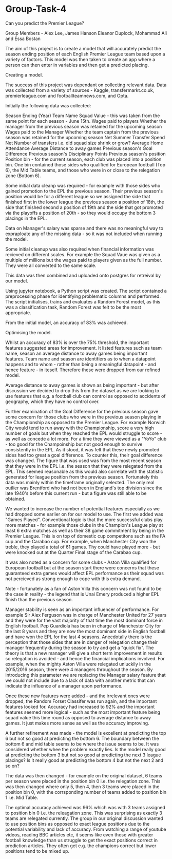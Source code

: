 # Group-Task-4

Can you predict the Premier League?

Group Members - Alex Lee, James Hanson Eleanor Duplock, Mohammad Ali and Essa Bostan

The aim of this project is to create a model that will accurately predict the season ending position of each English Premier League team based upon a variety of factors.  This model was then taken to create an app where a person can then enter in variables and then get a predicted placing.

Creating a model.

The success of this project was dependant on collecting relevant data.  Data was collected from a variety of sources - Kaggle, transfermarkt.co.uk, premierleague.com and footballteamnews.com, and Opta.

Initially the following data was collected:

Season Ending (Year)
Team Name
Squad Value - this was taken from the same point for each season - June 15th.
Wages paid to players
Whether the manager from the previous season was retained for the upcoming season
Wages paid to the Manager
Whether the team captain from the previous season was retained for the upcoming season
Net Summer Transfer Spend
Net Number of transfers i.e. did squad size shrink or grow?
Average Home Attendance
Average Distance to away games
Previous season's Goal Difference
Previous season's Disciplinary Points
Previous season's position
Position bin - for the current season, each club was placed into a position bin.  One bin contained those sides who qualified for European football (Top 6), the Mid Table teams, and those who were in or close to the relegation zone (Bottom 6).

Some initial data cleanp was required - for example with those sides who gained promotion to the EPL the previous season.  Their previous season's position would be for a different league so we assigned the side that finished first in the lower league the previous season a position of 18th, the side that finished second a position of 19th and the side that got promoted via the playoffs a position of 20th - so they would occupy the bottom 3 placings in the EPL.

Data on Manager's salary was sparse and there was no meaningful way to expraploate any of the missing data - so it was not included when running the model.

Some initial cleanup was also required when financial information was recieved on different scales.  For example the Squad Vaue was given as a multiple of millions but the wages paid to players given as the full number.  They were all converted to the same scale.

This data was then combined and uploaded onto postgres for retreival by our model.

Using jupyter notebook, a Python script was created.  The script contained a preprocessing phase for identifying problematic columns and performed.  The script initialises, trains and evaluates a Random Forest model, as this was a classification task, Random Forest was felt to be the most appropriate.

From the initial model, an accuracy of 83% was achieved.

Optimising the model.

Whilst an accuracy of 83% is over the 75% threshold, the important features suggested areas for improvement.  It listed features such as team name, season an average distance to away games being important features.  Team name and season are identifiers as to when a datapoint happens and to whom - rather than being a meaningful datapoint - and hence feature - in iteself.  Therefore these were dropped from our refined model.

Average distance to away games is shown as being important - but after discussion we decided to drop this from the dataset as we are looking to use features that e.g. a football club can control as opposed to accidents of geography, which they have no control over.

Further examination of the Goal Difference for the previous season gave some concern for those clubs who were in the previous season playing in the Championship as opposed to the Premier League.  For example Norwich City would tend to run away with the Championship, score a very high number of goals but when they reached the EPL would struggle to score - as well as concede a lot more.  For a time they were viewed as a "YoYo" club - too good for the Champoinship but not good enough to survive consistently in the EPL.  As it stood, it was felt that these newly promoted sides had too great a goal difference.  To counter this, their goal difference was changed.  The figure that was used was from the most recent season that they were in the EPL i.e. the season that they were relegated from the EPL.  This seemed reasonable as this would also correlate with the statistic generated for league position from the previous season.  Fortunately this data was mainly within the timeframe originally selected.  The only real outlier was Brentford who had not been in England's top division since the late 1940's before this current run - but a figure was still able to be obtained.

We wanted to increase the number of potential features especially as we had dropped some earlier on for our model to use.  The first we added was "Games Played".  Conventional logic is that the more successful clubs play more matches - for example those clubs in the Champion's League play at least 6 extra matches as well as their 38 game commitment by being in the Premier League.  This is on top of domestic cup competitons such as the FA cup and the Carabao cup.  For example, when Manchester City won the treble, they played a total of 61 games.  Thy could have played more - but were knocked out at the Quarter Final stage of the Carabao cup.

It was also noted as a concern for some clubs - Aston Villa qualified for European football but at the season start there were concerns that these guaranteed extra games would affect EPL performance as their squad was not percieved as strong enough to cope with this extra demand.  

Note - fortunately as a fan of Aston Villa this concern was not found to be the case in reality - the legend that is Unai Emery produced a higher EPL finish than the previous season.

Manager stability is seen as an important influencer of performance.  For example Sir Alex Ferguson was in charge of Manchester United for 27 years and they were for the vast majority of that time the most dominant force in English football.  Pep Guardiola has been in charge of Manchester City for the last 8 years and they are now the most dominant side in English football and have won the EPL for the last 4 seasons.  Anecdotally there is the perception that those sides that are in danger of relegation change their manager frequently during the season to try and get a "quick fix".  The theory is that a new manager will give a short term improvement in results so relegation is avoided - and hence the financial implications involved.  For example, when the mighty Aston Villa were relegated unluckily in the 2015/2016 season, there were 4 managers throughout the season.  By introducing this parameter we are replacing the Manager salary feature that we could not include due to a lack of data with another metric that can indicate the influence of a manager upon performance.

Once these new features were added - and the irrelevant ones were dropped, the Random Forset Classifer was run again, and the important features looked for.  Accuracy had increased to 92% and the important features seemed more logical - such as the most important feature being squad value this time round as opposed to average distance to away games.  It just makes more sense as well as the accuracy improving.

A further refinement was made - the model is excellent at predicting the top 6 but not so good at predicting the bottom 6.  The boundary between the bottom 6 and mid table seems to be where the issue seems to be.  It was considered whether whee the problem exactly lies.  Is the model really good at predicting the bottom 3 but not so good at predicting the next 3 league placings?  Is it really good at predicting the bottom 4 but not the next 2 and so on?  

The data was then changed - for example on the original dataset, 6 teams per season were placed in the position bin 0 i.e. the relegation zone.  This was then changed where only 5, then 4, then 3 teams were placed in the position bin 0, with the corrsponding number of teams added to position bin 1 i.e. Mid Table.

The optimal accuracy achieved was 96% which was with 3 teams assigned to position bin 0 i.e. the releagation zone.  This was surprising as exactly 3 teams are relegated currently.  The group in our original discussion wanted to use position bins as opposed to exact league positions due to the potential variability and lack of accuracy.  From watching a range of youtube videos, reading BBC articles etc, it seems like even those with greater football knowledge than us struggle to get the exact positions correct in prediction articles.  They often get e.g. the champions correct but lower positions tend to be mixed up.




